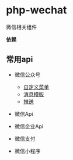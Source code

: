 # php-wechat
微信相关组件

**依赖**


## 常用api

- 微信公众号
  - [自定义菜单](./docs/api_menu.md)
  - [消息模版](./docs/api_menu.md)
  - [推送](./docs/api_menu.md)

- 微信Api
- 微信企业Api
- 微信支付
- 微信小程序


